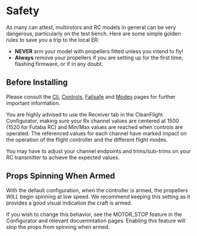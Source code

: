 # Safety

As many can attest, multirotors and RC models in general can be very dangerous, particularly on the test bench. Here are some simple golden rules to save you a trip to the local ER:
* **NEVER** arm your model with propellers fitted unless you intend to fly!
* **Always** remove your propellers if you are setting up for the first time, flashing firmware, or if in any doubt.

## Before Installing

Please consult the [Cli](Cli.md), [Controls](Controls.md), [Failsafe](Failsafe.md) and [Modes](Modes.md) 
pages for further important information.

You are highly advised to use the Receiver tab in the CleanFlight Configurator, making sure your Rx channel 
values are centered at 1500 (1520 for Futaba RC) and Min/Max values are reached when controls are operated.
The referenced values for each channel have marked impact on the operation of the flight controller and the 
different flight modes.

You may have to adjust your channel endpoints and trims/sub-trims on your RC transmitter to achieve the 
expected values.

## Props Spinning When Armed
With the default configuration, when the controller is armed, the propellers *WILL* begin spinning at low speed.
We recommend keeping this setting as it provides a good visual indication the craft is armed.

If you wish to change this behavior, see the MOTOR_STOP feature in the Configurator and relevant docuemntation pages.
Enabling this feature will stop the props from spinning when armed.
